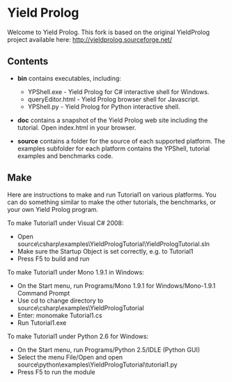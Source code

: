 Yield Prolog
============

Welcome to Yield Prolog. This fork is based on the original YieldProlog project available here:
http://yieldprolog.sourceforge.net/

Contents
--------

- **bin** contains executables, including:
  - YPShell.exe - Yield Prolog for C# interactive shell for Windows.
  - queryEditor.html - Yield Prolog browser shell for Javascript.
  - YPShell.py - Yield Prolog for Python interactive shell.

- **doc** contains a snapshot of the Yield Prolog web site including the tutorial.
   Open index.html in your browser.

- **source** contains a folder for the source of each supported platform.
  The examples subfolder for each platform contains the YPShell, tutorial examples and benchmarks code.

Make
----

Here are instructions to make and run Tutorial1 on various platforms.
You can do something similar to make the other tutorials, the benchmarks,
or your own Yield Prolog program.

To make Tutorial1 under Visual C# 2008:
- Open source\csharp\examples\YieldPrologTutorial\YieldPrologTutorial.sln
- Make sure the Startup Object is set correctly, e.g. to Tutorial1
- Press F5 to build and run

To make Tutorial1 under Mono 1.9.1 in Windows:
- On the Start menu, run Programs/Mono 1.9.1 for Windows/Mono-1.9.1 Command Prompt
- Use cd to change directory to source\csharp\examples\YieldPrologTutorial
- Enter: monomake Tutorial1.cs
- Run Tutorial1.exe

To make Tutorial1 under Python 2.6 for Windows:
- On the Start menu, run Programs/Python 2.5/IDLE (Python GUI)
- Select the menu File/Open and open source\python\examples\YieldPrologTutorial\tutorial1.py
- Press F5 to run the module
